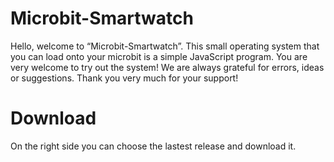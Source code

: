 # Microbit-Smartwatch
Hello, welcome to “Microbit-Smartwatch”. This small operating system that you can load onto your microbit is a simple JavaScript program. You are very welcome to try out the system! We are always grateful for errors, ideas or suggestions. Thank you very much for your support!
# Download
On the right side you can choose the lastest release and download it.

